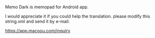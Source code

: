 Memo Dark is memopad for Android app.

I would appreciate it if you could help the translation. please modify this string.xml and send it by e-mail.

https://app.macoou.com/inquiry
